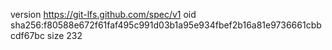 version https://git-lfs.github.com/spec/v1
oid sha256:f80588e672f61faf495c991d03b1a95e934fbef2b16a81e9736661cbbcdf67bc
size 232
